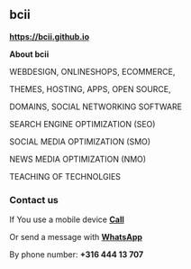 ## <strong>bcii</strong>
<a href="https://bcii.github.io/"><strong>https://bcii.github.io</strong></a>
  
<strong>About bcii</strong>

WEBDESIGN, ONLINESHOPS, ECOMMERCE,

THEMES, HOSTING, APPS, OPEN SOURCE,

DOMAINS, SOCIAL NETWORKING SOFTWARE

SEARCH ENGINE OPTIMIZATION (SEO)

SOCIAL MEDIA OPTIMIZATION (SMO)

NEWS MEDIA OPTIMIZATION (NMO)

TEACHING OF TECHNOLGIES

### <strong>Contact us</strong>
If You use a mobile device <a href="tel:31644413707"><strong>Call</strong></a>

Or send a message with <a href="https://wa.me/31644413707" target="_blank" rel="noopener"><strong>WhatsApp</strong></a>

By phone number: <strong>+316 444 13 707</strong>
